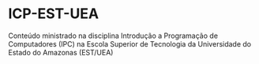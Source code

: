 # ICP-EST-UEA
Conteúdo ministrado na disciplina Introdução a Programação de Computadores (IPC) na Escola Superior de Tecnologia da Universidade do Estado do Amazonas (EST/UEA)
